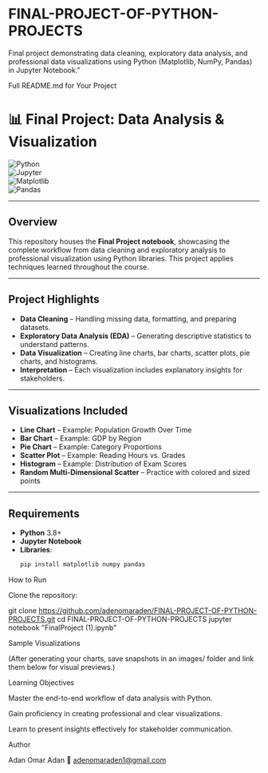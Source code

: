 # FINAL-PROJECT-OF-PYTHON-PROJECTS
Final project demonstrating data cleaning, exploratory data analysis, and professional data visualizations using Python (Matplotlib, NumPy, Pandas) in Jupyter Notebook."


Full README.md for Your Project
# 📊 Final Project: Data Analysis & Visualization  

![Python](https://img.shields.io/badge/Python-3.8+-blue.svg)  
![Jupyter](https://img.shields.io/badge/Jupyter-Notebook-orange.svg)  
![Matplotlib](https://img.shields.io/badge/Matplotlib-Visualization-green.svg)  
![Pandas](https://img.shields.io/badge/Pandas-Data_Analysis-blue.svg)  

---

##  Overview  
This repository houses the **Final Project notebook**, showcasing the complete workflow from data cleaning and exploratory analysis to professional visualization using Python libraries. This project applies techniques learned throughout the course.

---

##  Project Highlights  
- **Data Cleaning** – Handling missing data, formatting, and preparing datasets.  
- **Exploratory Data Analysis (EDA)** – Generating descriptive statistics to understand patterns.  
- **Data Visualization** – Creating line charts, bar charts, scatter plots, pie charts, and histograms.  
- **Interpretation** – Each visualization includes explanatory insights for stakeholders.

---

##  Visualizations Included  
- **Line Chart** – Example: Population Growth Over Time  
- **Bar Chart** – Example: GDP by Region  
- **Pie Chart** – Example: Category Proportions  
- **Scatter Plot** – Example: Reading Hours vs. Grades  
- **Histogram** – Example: Distribution of Exam Scores  
- **Random Multi-Dimensional Scatter** – Practice with colored and sized points

---

##  Requirements  
- **Python** 3.8+  
- **Jupyter Notebook**  
- **Libraries**:
  ```bash
  pip install matplotlib numpy pandas

How to Run

Clone the repository:

git clone https://github.com/adenomaraden/FINAL-PROJECT-OF-PYTHON-PROJECTS.git
cd FINAL-PROJECT-OF-PYTHON-PROJECTS
jupyter notebook "FinalProject (1).ipynb"

Sample Visualizations

(After generating your charts, save snapshots in an images/ folder and link them below for visual previews.)

Learning Objectives

Master the end-to-end workflow of data analysis with Python.

Gain proficiency in creating professional and clear visualizations.

Learn to present insights effectively for stakeholder communication.

Author

Adan Omar Adan
📧 adenomaraden1@gmail.com
